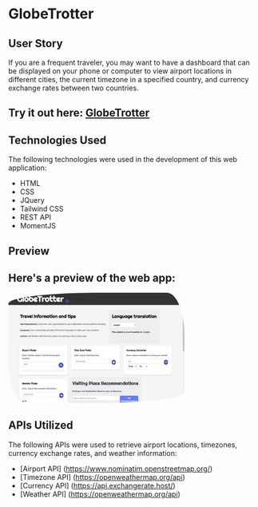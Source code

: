 # GlobeTrotter

## User Story
If you are a frequent traveler, you may want to have a dashboard that can be displayed on your phone or computer to view airport locations in different cities, the current timezone in a specified country, and currency exchange rates between two countries.
## Try it out here: [GlobeTrotter](https://yetnew.me/globetrotter/)

## Technologies Used

The following technologies were used in the development of this web application:

- HTML
- CSS
- JQuery
- Tailwind CSS
- REST API
- MomentJS

## Preview

## Here's a preview of the web app:
<img src="airPlane/globe-trotter.jpeg" style="border-radius: 50% 10% / 10% 40%" width="70%">


## APIs Utilized

The following APIs were used to retrieve airport locations, timezones, currency exchange rates, and weather information:

- [Airport API] (https://www.nominatim.openstreetmap.org/)
- [Timezone API] (https://openweathermap.org/api)
- [Currency API] (https://api.exchangerate.host/)
- [Weather API] (https://openweathermap.org/api)
